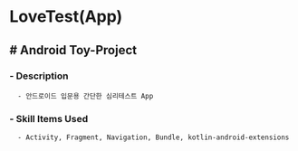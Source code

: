 # LoveTest(App)
   ## # Android Toy-Project
   ### - Description
      - 안드로이드 입문용 간단한 심리테스트 App
   ### - Skill Items Used
      - Activity, Fragment, Navigation, Bundle, kotlin-android-extensions

